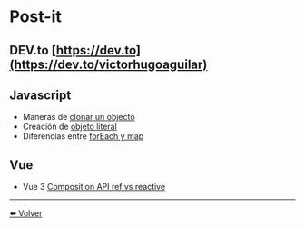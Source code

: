 # Post-it 

## DEV.to [https://dev.to](https://dev.to/victorhugoaguilar)


## Javascript 
- Maneras de [clonar un objecto](https://github.com/VictorHugoAguilar/post-it/blob/main/clone-objects-javascript.md)
- Creación de [objeto literal](https://github.com/VictorHugoAguilar/post-it/blob/main/object-literals-javascript.md)
- Diferencias entre [forEach y map](https://github.com/VictorHugoAguilar/post-it/blob/main/differences-between-foreach-and-map.md)


## Vue
- Vue 3 [Composition API ref vs reactive](https://github.com/VictorHugoAguilar/post-it/blob/main/composite-api-ref-vs-reactive.md)


---
[⬅️ Volver](https://github.com/VictorHugoAguilar/javascript-theory-questions-explained/blob/main/readme.md)

